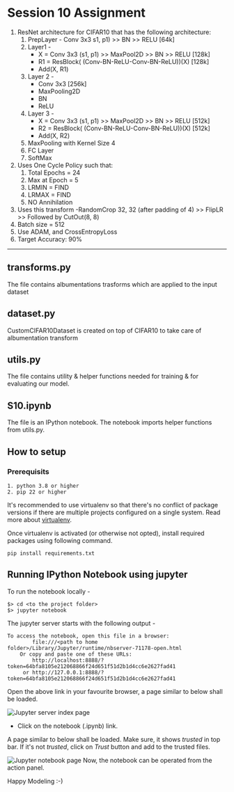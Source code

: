 # Session 10 Assignment

1. ResNet architecture for CIFAR10 that has the following architecture:
    1. PrepLayer - Conv 3x3 s1, p1) >> BN >> RELU [64k]
    2. Layer1 -
       - X = Conv 3x3 (s1, p1) >> MaxPool2D >> BN >> RELU [128k]
       - R1 = ResBlock( (Conv-BN-ReLU-Conv-BN-ReLU))(X) [128k] 
       - Add(X, R1)
    3. Layer 2 -
       - Conv 3x3 [256k]
       - MaxPooling2D
       - BN
       - ReLU
    4. Layer 3 -
       - X = Conv 3x3 (s1, p1) >> MaxPool2D >> BN >> RELU [512k]
       - R2 = ResBlock( (Conv-BN-ReLU-Conv-BN-ReLU))(X) [512k]
       - Add(X, R2)
    5. MaxPooling with Kernel Size 4
    6. FC Layer 
    7. SoftMax
2. Uses One Cycle Policy such that:
    1. Total Epochs = 24
    2. Max at Epoch = 5
    3. LRMIN = FIND
    4. LRMAX = FIND
    5. NO Annihilation
3. Uses this transform -RandomCrop 32, 32 (after padding of 4) >> FlipLR >> Followed by CutOut(8, 8)
4. Batch size = 512
5. Use ADAM, and CrossEntropyLoss
6. Target Accuracy: 90%

------
## transforms.py
The file contains albumentations trasforms which are applied to the input dataset

## dataset.py
CustomCIFAR10Dataset is created on top of CIFAR10 to take care of albumentation transform

## utils.py
The file contains utility & helper functions needed for training & for evaluating our model.

## S10.ipynb
The file is an IPython notebook. The notebook imports helper functions from utils.py.

## How to setup
### Prerequisits
```
1. python 3.8 or higher
2. pip 22 or higher
```

It's recommended to use virtualenv so that there's no conflict of package versions if there are multiple projects configured on a single system. 
Read more about [virtualenv](https://virtualenv.pypa.io/en/latest/). 

Once virtualenv is activated (or otherwise not opted), install required packages using following command. 

```
pip install requirements.txt
```

## Running IPython Notebook using jupyter
To run the notebook locally -
```
$> cd <to the project folder>
$> jupyter notebook
```
The jupyter server starts with the following output -
```
To access the notebook, open this file in a browser:
        file:///<path to home folder>/Library/Jupyter/runtime/nbserver-71178-open.html
    Or copy and paste one of these URLs:
        http://localhost:8888/?token=64bfa8105e212068866f24d651f51d2b1d4cc6e2627fad41
     or http://127.0.0.1:8888/?token=64bfa8105e212068866f24d651f51d2b1d4cc6e2627fad41
```

Open the above link in your favourite browser, a page similar to below shall be loaded.

![Jupyter server index page](https://github.com/piygr/s5erav1/assets/135162847/40087757-4c99-4b98-8abd-5c4ce95eda38)

- Click on the notebook (.ipynb) link.

A page similar to below shall be loaded. Make sure, it shows *trusted* in top bar. 
If it's not _trusted_, click on *Trust* button and add to the trusted files.

![Jupyter notebook page](https://github.com/piygr/s5erav1/assets/135162847/7858da8f-e07e-47cd-9aa9-19c8c569def1)
Now, the notebook can be operated from the action panel.

Happy Modeling :-) 
 

